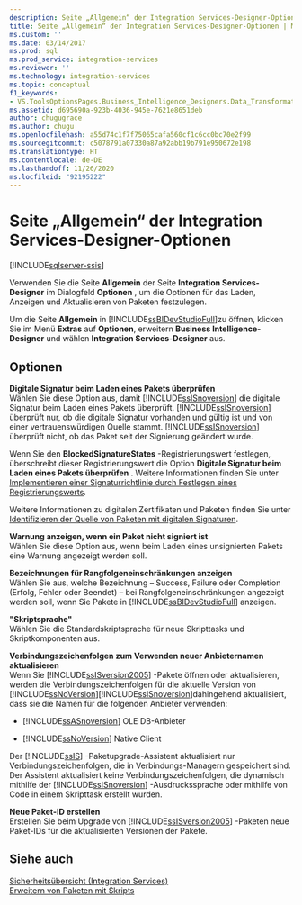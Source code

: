 ```yaml
---
description: Seite „Allgemein“ der Integration Services-Designer-Optionen
title: Seite „Allgemein“ der Integration Services-Designer-Optionen | Microsoft-Dokumentation
ms.custom: ''
ms.date: 03/14/2017
ms.prod: sql
ms.prod_service: integration-services
ms.reviewer: ''
ms.technology: integration-services
ms.topic: conceptual
f1_keywords:
- VS.ToolsOptionsPages.Business_Intelligence_Designers.Data_Transformation_Designers.General
ms.assetid: d695690a-923b-4036-945e-7621e8651deb
author: chugugrace
ms.author: chugu
ms.openlocfilehash: a55d74c1f7f75065cafa560cf1c6cc0bc70e2f99
ms.sourcegitcommit: c5078791a07330a87a92abb19b791e950672e198
ms.translationtype: HT
ms.contentlocale: de-DE
ms.lasthandoff: 11/26/2020
ms.locfileid: "92195222"
---
```

# <a name="general-page-of-integration-services-designers-options"></a>Seite „Allgemein“ der Integration Services-Designer-Optionen

[!INCLUDE[sqlserver-ssis](../includes/applies-to-version/sqlserver-ssis.md)]


  Verwenden Sie die Seite **Allgemein** der Seite **Integration Services-Designer** im Dialogfeld **Optionen** , um die Optionen für das Laden, Anzeigen und Aktualisieren von Paketen festzulegen.  
  
 Um die Seite **Allgemein** in [!INCLUDE[ssBIDevStudioFull](../includes/ssbidevstudiofull-md.md)]zu öffnen, klicken Sie im Menü **Extras** auf **Optionen**, erweitern **Business Intelligence-Designer** und wählen **Integration Services-Designer** aus.  
  
## <a name="options"></a>Optionen  
 **Digitale Signatur beim Laden eines Pakets überprüfen**  
 Wählen Sie diese Option aus, damit [!INCLUDE[ssISnoversion](../includes/ssisnoversion-md.md)] die digitale Signatur beim Laden eines Pakets überprüft. [!INCLUDE[ssISnoversion](../includes/ssisnoversion-md.md)] überprüft nur, ob die digitale Signatur vorhanden und gültig ist und von einer vertrauenswürdigen Quelle stammt. [!INCLUDE[ssISnoversion](../includes/ssisnoversion-md.md)] überprüft nicht, ob das Paket seit der Signierung geändert wurde.  
  
 Wenn Sie den **BlockedSignatureStates** -Registrierungswert festlegen, überschreibt dieser Registrierungswert die Option **Digitale Signatur beim Laden eines Pakets überprüfen** . Weitere Informationen finden Sie unter [Implementieren einer Signaturrichtlinie durch Festlegen eines Registrierungswerts](./security/identify-the-source-of-packages-with-digital-signatures.md).  
  
 Weitere Informationen zu digitalen Zertifikaten und Paketen finden Sie unter [Identifizieren der Quelle von Paketen mit digitalen Signaturen](../integration-services/security/identify-the-source-of-packages-with-digital-signatures.md).  
  
 **Warnung anzeigen, wenn ein Paket nicht signiert ist**  
 Wählen Sie diese Option aus, wenn beim Laden eines unsignierten Pakets eine Warnung angezeigt werden soll.  
  
 **Bezeichnungen für Rangfolgeneinschränkungen anzeigen**  
 Wählen Sie aus, welche Bezeichnung – Success, Failure oder Completion (Erfolg, Fehler oder Beendet) – bei Rangfolgeneinschränkungen angezeigt werden soll, wenn Sie Pakete in [!INCLUDE[ssBIDevStudioFull](../includes/ssbidevstudiofull-md.md)] anzeigen.  
  
 **"Skriptsprache"**  
 Wählen Sie die Standardskriptsprache für neue Skripttasks und Skriptkomponenten aus.  
  
 **Verbindungszeichenfolgen zum Verwenden neuer Anbieternamen aktualisieren**  
 Wenn Sie [!INCLUDE[ssISversion2005](../includes/ssisversion2005-md.md)] -Pakete öffnen oder aktualisieren, werden die Verbindungszeichenfolgen für die aktuelle Version von [!INCLUDE[ssNoVersion](../includes/ssnoversion-md.md)][!INCLUDE[ssISnoversion](../includes/ssisnoversion-md.md)]dahingehend aktualisiert, dass sie die Namen für die folgenden Anbieter verwenden:  
  
-   [!INCLUDE[ssASnoversion](../includes/ssasnoversion-md.md)] OLE DB-Anbieter  
  
-   [!INCLUDE[ssNoVersion](../includes/ssnoversion-md.md)] Native Client  
  
 Der [!INCLUDE[ssIS](../includes/ssis-md.md)] -Paketupgrade-Assistent aktualisiert nur Verbindungszeichenfolgen, die in Verbindungs-Managern gespeichert sind. Der Assistent aktualisiert keine Verbindungszeichenfolgen, die dynamisch mithilfe der [!INCLUDE[ssISnoversion](../includes/ssisnoversion-md.md)] -Ausdruckssprache oder mithilfe von Code in einem Skripttask erstellt wurden.  
  
 **Neue Paket-ID erstellen**  
 Erstellen Sie beim Upgrade von [!INCLUDE[ssISversion2005](../includes/ssisversion2005-md.md)] -Paketen neue Paket-IDs für die aktualisierten Versionen der Pakete.  
  
## <a name="see-also"></a>Siehe auch  
 [Sicherheitsübersicht &#40;Integration Services&#41;](../integration-services/security/security-overview-integration-services.md)   
 [Erweitern von Paketen mit Skripts](../integration-services/extending-packages-scripting/extending-packages-with-scripting.md)  
  
